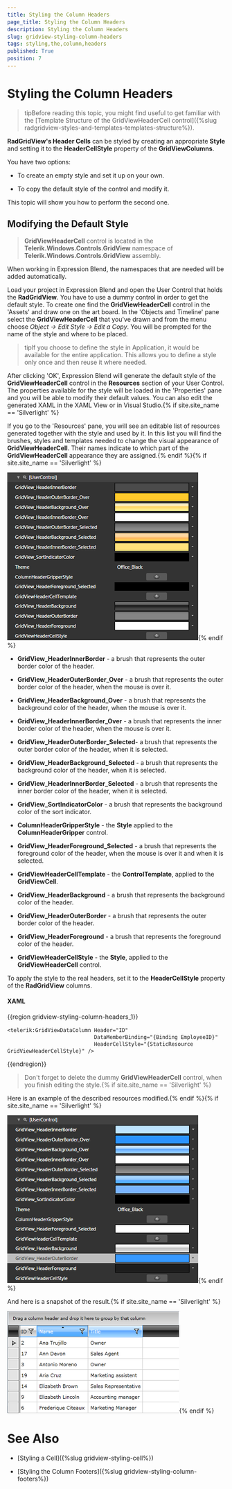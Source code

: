 ```yaml
---
title: Styling the Column Headers
page_title: Styling the Column Headers
description: Styling the Column Headers
slug: gridview-styling-column-headers
tags: styling,the,column,headers
published: True
position: 7
---
```


# Styling the Column Headers


>tipBefore reading this topic, you might find useful to get familiar with the [Template Structure of the GridViewHeaderCell control]({%slug radgridview-styles-and-templates-templates-structure%}).

__RadGridView's Header Cells__ can be styled by creating an appropriate __Style__ and setting it to the __HeaderCellStyle__ property of the __GridViewColumns__. 

You have two options:

* To create an empty style and set it up on your own.

* To copy the default style of the control and modify it.

This topic will show you how to perform the second one.

## Modifying the Default Style

>__GridViewHeaderCell__ control is located in the __Telerik.Windows.Controls.GridView__ namespace of __Telerik.Windows.Controls.GridView__ assembly. 

When working in Expression Blend, the namespaces that are needed will be added automatically.

Load your project in Expression Blend and open the User Control that holds the __RadGridView__. You have to use a dummy control in order to get the default style. To create one find the __GridViewHeaderCell__ control in the 'Assets' and draw one on the art board. In the 'Objects and Timeline' pane select the __GridViewHeaderCell__ that you've drawn and from the menu choose *Object -> Edit Style -> Edit a Copy*. You will be prompted for the name of the style and where to be placed.

>tipIf you choose to define the style in Application, it would be available for the entire application. This allows you to define a style only once and then reuse it where needed.

After clicking 'OK', Expression Blend will generate the default style of the __GridViewHeaderCell__ control in the __Resources__ section of your User Control. The properties available for the style will be loaded in the 'Properties' pane and you will be able to modify their default values. You can also edit the generated XAML in the XAML View or in Visual Studio.{% if site.site_name == 'Silverlight' %}

If you go to the 'Resources' pane, you will see an editable list of resources generated together with the style and used by it. In this list you will find the brushes, styles and templates needed to change the visual appearance of __GridViewHeaderCell__. Their names indicate to which part of the __GridViewHeaderCell__ appearance they are assigned.{% endif %}{% if site.site_name == 'Silverlight' %}

![](images/RadGridView_Styles_and_Templates_Styling_GridViewHeaderCell_01.png){% endif %}

* __GridView_HeaderInnerBorder__ - a brush that represents the outer border color of the header.

* __GridView_HeaderOuterBorder_Over__ - a brush that represents the outer border color of the header, when the mouse is over it.

* __GridView_HeaderBackground_Over__ - a brush that represents the background color of the header, when the mouse is over it.

* __GridView_HeaderInnerBorder_Over__ - a brush that represents the inner border color of the header, when the mouse is over it.

* __GridView_HeaderOuterBorder_Selected__- a brush that represents the outer border color of the header, when it is selected.

* __GridView_HeaderBackground_Selected__ - a brush that represents the background color of the header, when it is selected.

* __GridView_HeaderInnerBorder_Selected__ - a brush that represents the inner border color of the header, when it is selected.

* __GridView_SortIndicatorColor__ - a brush that represents the background color of the sort indicator.

* __ColumnHeaderGripperStyle__ - the __Style__ applied to the __ColumnHeaderGripper__ control.

* __GridView_HeaderForeground_Selected__ - a brush that represents the foreground color of the header, when the mouse is over it and when it is selected.

* __GridViewHeaderCellTemplate__ - the __ControlTemplate__, applied to the __GridViewCell__.

* __GridView_HeaderBackground__ - a brush that represents the background color of the header.

* __GridView_HeaderOuterBorder__ - a brush that represents the outer border color of the header.

* __GridView_HeaderForeground__ - a brush that represents the foreground color of the header.

* __GridViewHeaderCellStyle__ - the __Style__, applied to the __GridViewHeaderCell__ control.

To apply the style to the real headers, set it to the __HeaderCellStyle__ property of the __RadGridView__ columns.

#### __XAML__

{{region gridview-styling-column-headers_1}}

	<telerik:GridViewDataColumn Header="ID"
	                            DataMemberBinding="{Binding EmployeeID}"
	                            HeaderCellStyle="{StaticResource GridViewHeaderCellStyle}" />
{{endregion}}

>Don't forget to delete the dummy __GridViewHeaderCell__ control, when you finish editing the style.{% if site.site_name == 'Silverlight' %}

Here is an example of the described resources modified.{% endif %}{% if site.site_name == 'Silverlight' %}

![](images/RadGridView_Styles_and_Templates_Styling_GridViewHeaderCell_02.png){% endif %}

And here is a snapshot of the result.{% if site.site_name == 'Silverlight' %}

![](images/RadGridView_Styles_and_Templates_Styling_GridViewHeaderCell_03.png){% endif %}

# See Also

 * [Styling a Cell]({%slug gridview-styling-cell%})

 * [Styling the Column Footers]({%slug gridview-styling-column-footers%})
